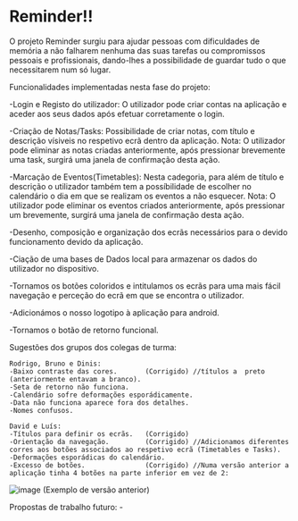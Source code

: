 # Reminder!!
  O projeto Reminder surgiu para ajudar pessoas com dificuldades de memória a não falharem nenhuma das suas tarefas ou compromissos pessoais e profissionais, dando-lhes  a possibilidade de guardar tudo o que necessitarem num só lugar.

  Funcionalidades implementadas nesta fase do projeto:
  
   -Login e Registo do utilizador: O utilizador pode criar contas na aplicação e aceder aos seus dados após efetuar corretamente o login.
    
   -Criação de Notas/Tasks: Possibilidade de criar notas, com título e descrição vísiveis no respetivo ecrã dentro da aplicação.
        Nota: O utilizador pode eliminar as notas criadas anteriormente, após pressionar brevemente uma task, surgirá uma janela de confirmação desta ação.
        
   -Marcação de Eventos(Timetables): Nesta cadegoria, para além de título e descrição o utilizador também tem a possíbilidade de escolher
      no calendário o dia  em que se realizam os eventos a não esquecer.
        Nota: O utilizador pode eliminar os eventos criados anteriormente, após pressionar um brevemente, surgirá uma janela de confirmação desta ação.
      
   -Desenho, composição e organização dos ecrãs necessários para o devido funcionamento devido da aplicação.
    
   -Ciação de uma bases de Dados local para armazenar os dados do utilizador no dispositivo.
    
   -Tornamos os botões coloridos e intitulamos os ecrãs para uma mais fácil navegação e perceção do ecrã em que se encontra o utilizador.
    
   -Adicionámos o nosso logotipo à aplicação para android.
    
   -Tornamos o botão de retorno funcional.
    
  Sugestões dos grupos dos colegas de turma:
  
    Rodrigo, Bruno e Dinis:
    -Baixo contraste das cores.       (Corrigido) //títulos a  preto (anteriormente entavam a branco).
    -Seta de retorno não funciona.
    -Calendário sofre deformações esporádicamente.
    -Data não funciona aparece fora dos detalhes.
    -Nomes confusos.
      
    David e Luís:
    -Títulos para definir os ecrãs.   (Corrigido)
    -Orientação da navegação.         (Corrigido) //Adicionamos diferentes corres aos botões associados ao respetivo ecrã (Timetables e Tasks).
    -Deformações esporádicas do calendário.
    -Excesso de botões.               (Corrigido) //Numa versão anterior a aplicação tinha 4 botões na parte inferior em vez de 2:
 ![image](https://user-images.githubusercontent.com/92276078/176793679-6ebf5e19-d954-404c-8a74-0141b002f464.png)
(Exemplo de versão anterior)

  Propostas de trabalho futuro:
    -






  


